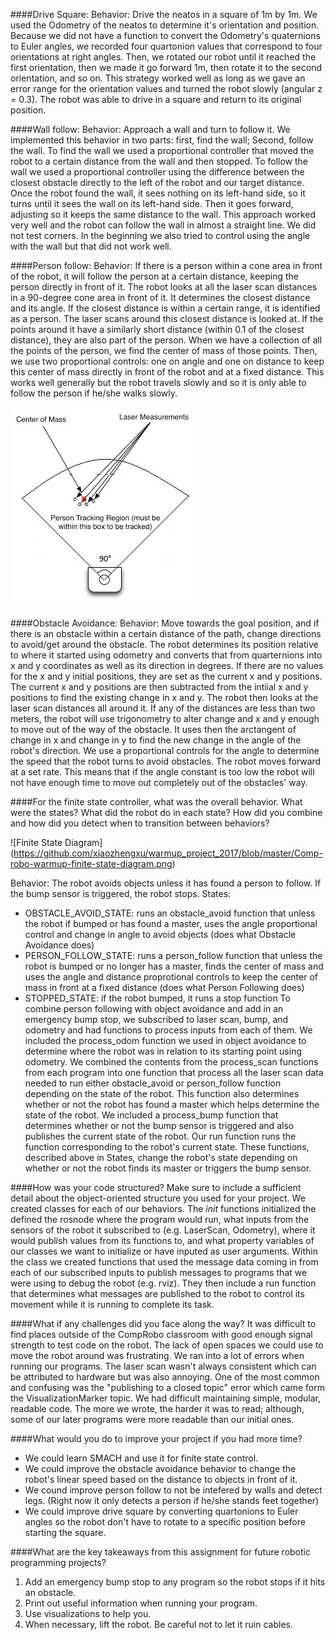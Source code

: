 

####Drive Square:
Behavior: Drive the neatos in a square of 1m by 1m.
We used the Odometry of the neatos to determine it's orientation and position. Because we did not have a function to convert the Odometry's quaternions to Euler angles, we recorded four quartonion values that correspond to four orientations at right angles. Then, we rotated our robot until it reached the first orientation, then we made it go forward 1m, then rotate it to the second orientation, and so on. This strategy worked well as long as we gave an error range for the orientation values and turned the robot slowly (angular z = 0.3). The robot was able to drive in a square and return to its original position.

####Wall follow:
Behavior: Approach a wall and turn to follow it.
We implemented this behavior in two parts: first, find the wall; Second, follow the wall. To find the wall we used a proportional controller that moved the robot to a certain distance from the wall and then stopped. To follow the wall we used a proportional controller using the difference between the closest obstacle directly to the left of the robot and our target distance. Once the robot found the wall, it sees nothing on its left-hand side, so it turns until it sees the wall on its left-hand side. Then it goes forward, adjusting so it keeps the same distance to the wall. This approach worked very well and the robot can follow the wall in almost a straight line. We did not test corners. In the beginning we also tried to control using the angle with the wall but that did not work well.

####Person follow:
Behavior: If there is a person within a cone area in front of the robot, it will follow the person at a certain distance, keeping the person directly in front of it. 
The robot looks at all the laser scan distances in a 90-degree cone area in front of it. It determines the closest distance and its angle. If the closest distance is within a certain range, it is identified as a person. The laser scans around this closest distance is looked at. If the points around it have a similarly short distance (within 0.1 of the closest distance), they are also part of the person. When we have a collection of all the points of the person, we find the center of mass of those points. Then, we use two proportional controls: one on angle and one on distance to keep this center of mass directly in front of the robot and at a fixed distance. This works well generally but the robot travels slowly and so it is only able to follow the person if he/she walks slowly.

![Person Following diagram](https://github.com/xiaozhengxu/warmup_project_2017/blob/master/Person%20Following.png)

####Obstacle Avoidance:
Behavior: Move towards the goal position, and if there is an obstacle within a certain distance of the path, change directions to avoid/get around the obstacle.
The robot determines its position relative to where it started using odometry and converts that from quarternions into x and y coordinates as well as its direction in degrees. If there are no values for the x and y initial positions, they are set as the current x and y positions. The current x and y positions are then subtracted from the intiial x and y positions to find the existing change in x and y. The robot then looks at the laser scan distances all around it. If any of the distances are less than two meters, the robot will use trigonometry to alter change and x and y enough to move out of the way of the obstacle. It uses then the arctangent of change in x and change in y to find the new change in the angle of the robot's direction. We use a proportional controls for the angle to determine the speed that the robot turns to avoid obstacles. The robot moves forward at a set rate. This means that if the angle constant is too low the robot will not have enough time to move out completely out of the obstacles' way.


####For the finite state controller, what was the overall behavior. What were the states? What did the robot do in each state? How did you combine and how did you detect when to transition between behaviors? 

![Finite State Diagram] (https://github.com/xiaozhengxu/warmup_project_2017/blob/master/Comp-robo-warmup-finite-state-diagram.png)

Behavior: The robot avoids objects unless it has found a person to follow. If the bump sensor is triggered, the robot stops.
States: 
- OBSTACLE_AVOID_STATE: runs an obstacle_avoid function that unless the robot if bumped or has found a master, uses the angle proportional control and change in angle to avoid objects (does what Obstacle Avoidance does)
- PERSON_FOLLOW_STATE: runs a person_follow function that unless the robot is bumped or no longer has a master, finds the center of mass and uses the angle and distance proprotional controls to keep the center of mass in front at a fixed distance (does what Person Following does)
- STOPPED_STATE: if the robot bumped, it runs a stop function 
To combine person following with object avoidance and add in an emergency bump stop, we subscribed to laser scan, bump, and odometry and had functions to process inputs from each of them. We included the process_odom function we used in object avoidance to determine where the robot was in relation to its starting point using odometry. We combined the contents from the process_scan functions from each program into one function that process all the laser scan data needed to run either obstacle_avoid or person_follow function depending on the state of the robot. This function also determines whether or not the robot has found a master which helps determine the state of the robot. We included a process_bump function that determines whether or not the bump sensor is triggered and also publishes the current state of the robot. Our run function runs the function corresponding to the robot's current state. These functions, described above in States, change the robot's state depending on whether or not the robot finds its master or triggers the bump sensor. 

####How was your code structured?  Make sure to include a sufficient detail about the object-oriented structure you used for your project.
We created classes for each of our behaviors. The _init_ functions initialized the defined the rosnode where the program would run, what inputs from the sensors of the robot it subscribed to (e.g. LaserScan, Odometry), where it would publish values from its functions to, and what property variables of our classes we want to initialize or have inputed as user arguments. Within the class we created functions that used the message data coming in from each of our subscribed inputs to publish messages to programs that we were using to debug the robot (e.g. rviz). They then include a run function that determines what messages are published to the robot to control its movement while it is running to complete its task. 

####What if any challenges did you face along the way? 
It was difficult to find places outside of the CompRobo classroom with good enough signal strength to test code on the robot. The lack of open spaces we could use to move the robot around was frustrating. We ran into a lot of errors when running our programs. The laser scan wasn't always consistent which can be attributed to hardware but was also annoying. One of the most common and confusing was the "publishing to a closed topic" error which came form the VisualizationMarker topic. We had difficult maintaining simple, modular, readable code. The more we wrote, the harder it was to read; although, some of our later programs were more readable than our initial ones.


####What would you do to improve your project if you had more time? 
- We could learn SMACH and use it for finite state control.
- We could improve the obstacle avoidance behavior to change the robot's linear speed based on the distance to objects in front of it. 
- We cound improve person follow to not be intefered by walls and detect legs. (Right now it only detects a person if he/she stands feet together)
- We could improve drive square by converting quartonions to Euler angles so the robot don't have to rotate to a specific position before starting the square.


####What are the key takeaways from this assignment for future robotic programming projects?
1. Add an emergency bump stop to any program so the robot stops if it hits an obstacle.
2. Print out useful information when running your program.
3. Use visualizations to help you. 
4. When necessary, lift the robot. Be careful not to let it ruin cables. 
